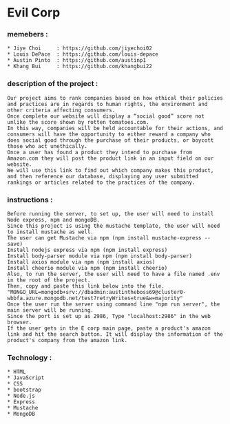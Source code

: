 
# Evil Corp

### memebers :
    * Jiye Choi     : https://github.com/jiyechoi02
    * Louis DePace  : https://github.com/louis-depace
    * Austin Pinto  : https://github.com/austinp1
    * Khang Bui     : https://github.com/khangbui22 


### description of the project :
    Our project aims to rank companies based on how ethical their policies and practices are in regards to human rights, the environment and other criteria affecting consumers. 
    Once complete our website will display a “social good” score not unlike the score shown by rotten tomatoes.com. 
    In this way, companies will be held accountable for their actions, and consumers will have the opportunity to either reward a company who does social good through the purchase of their products, or boycott those who act unethically. 
    Once a user has found a product they intend to purchase from Amazon.com they will post the product link in an input field on our website.  
    We will use this link to find out which company makes this product, and then reference our database, displaying any user submitted rankings or articles related to the practices of the company.

### instructions : 
    Before running the server, to set up, the user will need to install Node express, npm and mongoDB. 
    Since this project is using the mustache template, the user will need to install mustache as well. 
    The user can get Mustache via npm (npm install mustache-express --save)
    Install nodejs express via npm (npm install express)
    Install body-parser module via npm (npm install body-parser)
    Install axios module via npm (npm install axios)
    Install cheerio module via npm (npm install cheerio)
    Also, to run the server, the user will need to have a file named .env in the root of the project. 
    Then, copy and paste this link below into the file. 
    "MONGO_URL=mongodb+srv://dbadmin:austintheboss69@cluster0-wbbfa.azure.mongodb.net/test?retryWrites=true&w=majority" 
    Once the user run the server using command line "npm run server", the main server will be running.
    Since the port is set up as 2986, Type "localhost:2986" in the web browser.
    If the user gets in the E corp main page, paste a product's amazon link and hit the search button. It will display the information of the product's company from the amazon link. 

### Technology : 
    * HTML
    * JavaScript
    * CSS
    * bootstrap
    * Node.js
    * Express
    * Mustache
    * MongoDB


